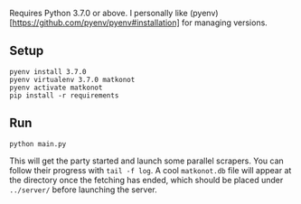 Requires Python 3.7.0 or above. I personally like (pyenv)[https://github.com/pyenv/pyenv#installation] for managing versions.

## Setup
``` shell
pyenv install 3.7.0
pyenv virtualenv 3.7.0 matkonot
pyenv activate matkonot
pip install -r requirements
```

## Run
``` shell
python main.py
```

This will get the party started and launch some parallel scrapers. You can follow their progress with `tail -f log`.
A cool `matkonot.db` file will appear at the directory once the fetching has ended, which should be placed under `../server/` before launching the server.
